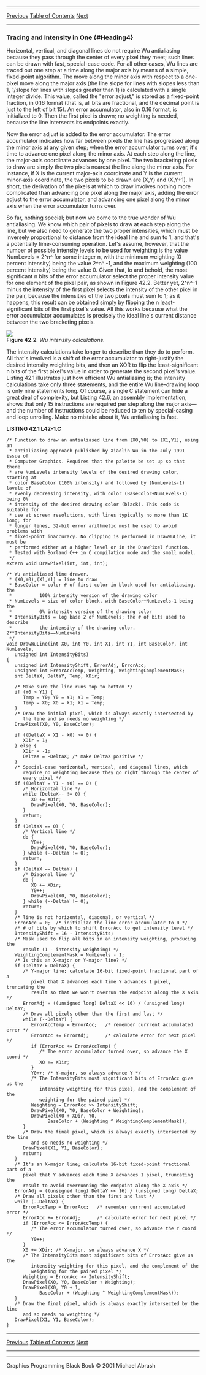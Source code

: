   ------------------------ --------------------------------- --------------------
  [Previous](42-01.html)   [Table of Contents](index.html)   [Next](42-03.html)
  ------------------------ --------------------------------- --------------------

### Tracing and Intensity in One {#Heading4}

Horizontal, vertical, and diagonal lines do not require Wu antialiasing
because they pass through the center of every pixel they meet; such
lines can be drawn with fast, special-case code. For all other cases, Wu
lines are traced out one step at a time along the major axis by means of
a simple, fixed-point algorithm. The move along the minor axis with
respect to a one-pixel move along the major axis (the line slope for
lines with slopes less than 1, 1/slope for lines with slopes greater
than 1) is calculated with a single integer divide. This value, called
the "error adjust," is stored as a fixed-point fraction, in 0.16 format
(that is, all bits are fractional, and the decimal point is just to the
left of bit 15). An error accumulator, also in 0.16 format, is
initialized to 0. Then the first pixel is drawn; no weighting is needed,
because the line intersects its endpoints exactly.

Now the error adjust is added to the error accumulator. The error
accumulator indicates how far between pixels the line has progressed
along the minor axis at any given step; when the error accumulator turns
over, it's time to advance one pixel along the minor axis. At each step
along the line, the major-axis coordinate advances by one pixel. The two
bracketing pixels to draw are simply the two pixels nearest the line
along the minor axis. For instance, if X is the current major-axis
coordinate and Y is the current minor-axis coordinate, the two pixels to
be drawn are (X,Y) and (X,Y+1). In short, the derivation of the pixels
at which to draw involves nothing more complicated than advancing one
pixel along the major axis, adding the error adjust to the error
accumulator, and advancing one pixel along the minor axis when the error
accumulator turns over.

So far, nothing special; but now we come to the true wonder of Wu
antialiasing. We know which pair of pixels to draw at each step along
the line, but we also need to generate the two proper intensities, which
must be inversely proportional to distance from the ideal line and sum
to 1, and that's a potentially time-consuming operation. Let's assume,
however, that the number of possible intensity levels to be used for
weighting is the value NumLevels = 2^n^ for some integer n, with the
minimum weighting (0 percent intensity) being the value 2^n^ -1, and the
maximum weighting (100 percent intensity) being the value 0. Given that,
lo and behold, the most significant n bits of the error accumulator
select the proper intensity value for one element of the pixel pair, as
shown in Figure 42.2. Better yet, 2^n^-1 minus the intensity of the
first pixel selects the intensity of the other pixel in the pair,
because the intensities of the two pixels must sum to 1; as it happens,
this result can be obtained simply by flipping the n least-significant
bits of the first pixel's value. All this works because what the error
accumulator accumulates is precisely the ideal line's current distance
between the two bracketing pixels.

![](images/42-02.jpg)\
 **Figure 42.2**  *Wu intensity calculations.*

The intensity calculations take longer to describe than they do to
perform. All that's involved is a shift of the error accumulator to
right-justify the desired intensity weighting bits, and then an XOR to
flip the least-significant n bits of the first pixel's value in order to
generate the second pixel's value. Listing 42.1 illustrates just how
efficient Wu antialiasing is; the intensity calculations take only three
statements, and the entire Wu line-drawing loop is only nine statements
long. Of course, a single C statement can hide a great deal of
complexity, but Listing 42.6, an assembly implementation, shows that
only 15 instructions are required per step along the major axis—and the
number of instructions could be reduced to ten by special-casing and
loop unrolling. Make no mistake about it, Wu antialiasing is fast.

**LISTING 42.1 L42-1.C**

    /* Function to draw an antialiased line from (X0,Y0) to (X1,Y1), using an
     * antialiasing approach published by Xiaolin Wu in the July 1991 issue of
     * Computer Graphics. Requires that the palette be set up so that there
     * are NumLevels intensity levels of the desired drawing color, starting at
     * color BaseColor (100% intensity) and followed by (NumLevels-1) levels of
     * evenly decreasing intensity, with color (BaseColor+NumLevels-1) being 0%
     * intensity of the desired drawing color (black). This code is suitable for
     * use at screen resolutions, with lines typically no more than 1K long; for
     * longer lines, 32-bit error arithmetic must be used to avoid problems with
     * fixed-point inaccuracy. No clipping is performed in DrawWuLine; it must be
     * performed either at a higher level or in the DrawPixel function.
     * Tested with Borland C++ in C compilation mode and the small model.
     */
    extern void DrawPixel(int, int, int);

    /* Wu antialiased line drawer.
     * (X0,Y0),(X1,Y1) = line to draw
     * BaseColor = color # of first color in block used for antialiasing, the
     *          100% intensity version of the drawing color
     * NumLevels = size of color block, with BaseColor+NumLevels-1 being the
     *          0% intensity version of the drawing color
     * IntensityBits = log base 2 of NumLevels; the # of bits used to describe
     *          the intensity of the drawing color. 2**IntensityBits==NumLevels
     */
    void DrawWuLine(int X0, int Y0, int X1, int Y1, int BaseColor, int NumLevels,
       unsigned int IntensityBits)
    {
       unsigned int IntensityShift, ErrorAdj, ErrorAcc;
       unsigned int ErrorAccTemp, Weighting, WeightingComplementMask;
       int DeltaX, DeltaY, Temp, XDir;

       /* Make sure the line runs top to bottom */
       if (Y0 > Y1) {
          Temp = Y0; Y0 = Y1; Y1 = Temp;
          Temp = X0; X0 = X1; X1 = Temp;
       }
       /* Draw the initial pixel, which is always exactly intersected by
          the line and so needs no weighting */
       DrawPixel(X0, Y0, BaseColor);

       if ((DeltaX = X1 - X0) >= 0) {
          XDir = 1;
       } else {
          XDir = -1;
          DeltaX = -DeltaX; /* make DeltaX positive */
       }
       /* Special-case horizontal, vertical, and diagonal lines, which
          require no weighting because they go right through the center of
          every pixel */
       if ((DeltaY = Y1 - Y0) == 0) {
          /* Horizontal line */
          while (DeltaX-- != 0) {
             X0 += XDir;
             DrawPixel(X0, Y0, BaseColor);
          }
          return;
       }
       if (DeltaX == 0) {
          /* Vertical line */
          do {
             Y0++;
             DrawPixel(X0, Y0, BaseColor);
          } while (--DeltaY != 0);
          return;
       }
       if (DeltaX == DeltaY) {
          /* Diagonal line */
          do {
             X0 += XDir;
             Y0++;
             DrawPixel(X0, Y0, BaseColor);
          } while (--DeltaY != 0);
          return;
       }
       /* line is not horizontal, diagonal, or vertical */
       ErrorAcc = 0;  /* initialize the line error accumulator to 0 */
       /* # of bits by which to shift ErrorAcc to get intensity level */
       IntensityShift = 16 - IntensityBits;
       /* Mask used to flip all bits in an intensity weighting, producing the
          result (1 - intensity weighting) */
       WeightingComplementMask = NumLevels - 1;
       /* Is this an X-major or Y-major line? */
       if (DeltaY > DeltaX) {
          /* Y-major line; calculate 16-bit fixed-point fractional part of a
             pixel that X advances each time Y advances 1 pixel, truncating the
             result so that we won't overrun the endpoint along the X axis */
          ErrorAdj = ((unsigned long) DeltaX << 16) / (unsigned long) DeltaY;
          /* Draw all pixels other than the first and last */
          while (--DeltaY) {
             ErrorAccTemp = ErrorAcc;   /* remember currrent accumulated error */
             ErrorAcc += ErrorAdj;      /* calculate error for next pixel */
             if (ErrorAcc <= ErrorAccTemp) {
                /* The error accumulator turned over, so advance the X coord */
                X0 += XDir;
             }
             Y0++; /* Y-major, so always advance Y */
             /* The IntensityBits most significant bits of ErrorAcc give us the
                intensity weighting for this pixel, and the complement of the
                weighting for the paired pixel */
             Weighting = ErrorAcc >> IntensityShift;
             DrawPixel(X0, Y0, BaseColor + Weighting);
             DrawPixel(X0 + XDir, Y0,
                   BaseColor + (Weighting ^ WeightingComplementMask));
          }
          /* Draw the final pixel, which is always exactly intersected by the line
             and so needs no weighting */
          DrawPixel(X1, Y1, BaseColor);
          return;
       }
       /* It's an X-major line; calculate 16-bit fixed-point fractional part of a
          pixel that Y advances each time X advances 1 pixel, truncating the
          result to avoid overrunning the endpoint along the X axis */
       ErrorAdj = ((unsigned long) DeltaY << 16) / (unsigned long) DeltaX;
       /* Draw all pixels other than the first and last */
       while (--DeltaX) {
          ErrorAccTemp = ErrorAcc;   /* remember currrent accumulated error */
          ErrorAcc += ErrorAdj;      /* calculate error for next pixel */
          if (ErrorAcc <= ErrorAccTemp) {
             /* The error accumulator turned over, so advance the Y coord */
             Y0++;
          }
          X0 += XDir; /* X-major, so always advance X */
          /* The IntensityBits most significant bits of ErrorAcc give us the
             intensity weighting for this pixel, and the complement of the
             weighting for the paired pixel */
          Weighting = ErrorAcc >> IntensityShift;
          DrawPixel(X0, Y0, BaseColor + Weighting);
          DrawPixel(X0, Y0 + 1,
                BaseColor + (Weighting ^ WeightingComplementMask));
       }
       /* Draw the final pixel, which is always exactly intersected by the line
          and so needs no weighting */
       DrawPixel(X1, Y1, BaseColor);
    }

  ------------------------ --------------------------------- --------------------
  [Previous](42-01.html)   [Table of Contents](index.html)   [Next](42-03.html)
  ------------------------ --------------------------------- --------------------

* * * * *

Graphics Programming Black Book © 2001 Michael Abrash
